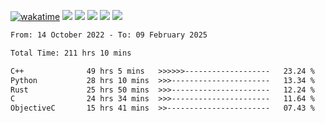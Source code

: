 [![wakatime](https://wakatime.com/badge/user/368879df-dc38-4b1a-86c4-8a2054a0e074.svg)](https://wakatime.com/@368879df-dc38-4b1a-86c4-8a2054a0e074)
<img src="https://img.shields.io/badge/Windows-0078D6?style=flat&logo=Windows&logoColor=white">
<img src="https://img.shields.io/badge/IntelliJ_IDEA-000000.svg?style=flat&logo=IntelliJ-IDEA&logoColor=white">
<img src="https://img.shields.io/badge/CLion-000000.svg?style=flat&logo=CLion&logoColor=white">
<img src="https://img.shields.io/badge/Visual_Studio_Code-007ACC?style=flat&logo=Visual-Studio-Code&logoColor=white">
<img src="https://img.shields.io/badge/Discord-5865F2?label=kano42&style=flat&logo=discord&logoColor=white">
<br>


<!--START_SECTION:waka-->

```txt
From: 14 October 2022 - To: 09 February 2025

Total Time: 211 hrs 10 mins

C++              49 hrs 5 mins   >>>>>>-------------------   23.24 %
Python           28 hrs 10 mins  >>>----------------------   13.34 %
Rust             25 hrs 50 mins  >>>----------------------   12.24 %
C                24 hrs 34 mins  >>>----------------------   11.64 %
ObjectiveC       15 hrs 41 mins  >>-----------------------   07.43 %
```

<!--END_SECTION:waka-->
